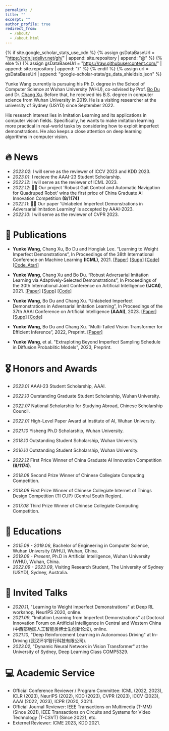 ```yaml
---
permalink: /
title: ""
excerpt: ""
author_profile: true
redirect_from: 
  - /about/
  - /about.html
---
```


{% if site.google_scholar_stats_use_cdn %}
{% assign gsDataBaseUrl = "https://cdn.jsdelivr.net/gh/" | append: site.repository | append: "@" %}
{% else %}
{% assign gsDataBaseUrl = "https://raw.githubusercontent.com/" | append: site.repository | append: "/" %}
{% endif %}
{% assign url = gsDataBaseUrl | append: "google-scholar-stats/gs_data_shieldsio.json" %}

<span class='anchor' id='about-me'></span>


Yunke Wang currently is pursuing his Ph.D. degree in the School of Computer Science at Wuhan University (WHU), co-advised by Prof. [Bo Du](http://cs.whu.edu.cn/info/1019/2892.htm) and Dr. [Chang Xu](http://changxu.xyz). Before that, he received his B.S. degree in computer science from Wuhan University in 2019. He is a visiting researcher at the university of Sydney (USYD) since September 2022.

His research interest lies in Imitation Learning and its applications in computer vision fields. Specifically, he wants to make imitation learning more practical in real-world tasks by considering how to exploit imperfect demonstrations. He also keeps a close attention on deep learning algorithms in computer vision.

# 🔥 News
- *2023.02*: I will serve as the reviewer of ICCV 2023 and KDD 2023.
- *2023.01*: I recieve the AAAI-23 Student Scholarship.
- *2022.12*: I will serve as the reviewer of ICML 2023.
- *2022.12*: 🎉🎉 Our project 'Robust Gait Control and Automatic Navigation for Quadruped Robot' wins the first price of China Graduate AI Innovation Competition **(8/1174)**
- *2022.11*: 🎉🎉 Our paper 'Unlabeled Imperfect Demonstrations in Adversarial Imitation Learning' is accepted by AAAI-2023. 
- *2022.10*: I will serve as the reviewer of CVPR 2023.

# 📝 Publications 
- **Yunke Wang**, Chang Xu, Bo Du and Honglak Lee. “Learning to Weight Imperfect Demonstrations”, In Proceedings of the 38th International Conference on Machine Learning **(ICML)**, 2021.
[[Paper]](http://proceedings.mlr.press/v139/wang21aa/wang21aa.pdf)
[[Supp]](http://proceedings.mlr.press/v139/wang21aa/wang21aa-supp.pdf)
[[Code]](https://github.com/yunke-wang/WGAIL)
[[Code_Atari]](https://github.com/yunke-wang/gail_atari)

- **Yunke Wang**, Chang Xu and Bo Du. “Robust Adversarial Imitation Learning via Adaptively-Selected Demonstrations”, In Proceedings of the 30th International Joint Conference on Artificial Intelligence **(IJCAI)**, 2021.
[[Paper]](https://www.ijcai.org/proceedings/2021/0434.pdf)
[[Supp]](https://github.com/yunke-wang/yunke-wang.github.io/blob/main/docs/IJCAI__21_Robust_Adversarial_Imitation_Learning_via_Adaptively_Selected_Demonstrations.pdf)
[[Code]](https://github.com/yunke-wang/SAIL)

- **Yunke Wang**, Bo Du and Chang Xu. “Unlabeled Imperfect Demonstrations in Adversarial Imitation Learning”, In Proceedings of the 37th AAAI Conference on Artificial Intelligence **(AAAI)**, 2023.
[[Paper]](https://arxiv.org/pdf/2302.06271.pdf)
[[Supp]](https://github.com/yunke-wang/UID)
[[Code]](https://github.com/yunke-wang/UID)

- **Yunke Wang**, Bo Du and Chang Xu. “Multi-Tailed Vision Transformer for Efficient Inference”, 2022, Preprint.
[[Paper]](https://arxiv.org/pdf/2203.01587.pdf)

- **Yunke Wang**, et al. "Extraploting Beyond Imperfect Sampling Schedule in Diffusion Probablitic Models", 2023, Preprint.

<!-- <div class='paper-box'><div class='paper-box-image'><div><div class="badge">CVPR 2016</div><img src='images/500x300.png' alt="sym" width="100%"></div></div>
<div class='paper-box-text' markdown="1">

[Deep Residual Learning for Image Recognition](https://openaccess.thecvf.com/content_cvpr_2016/papers/He_Deep_Residual_Learning_CVPR_2016_paper.pdf)

**Kaiming He**, Xiangyu Zhang, Shaoqing Ren, Jian Sun

[**Project**](https://scholar.google.com/citations?view_op=view_citation&hl=zh-CN&user=DhtAFkwAAAAJ&citation_for_view=DhtAFkwAAAAJ:ALROH1vI_8AC) <strong><span class='show_paper_citations' data='DhtAFkwAAAAJ:ALROH1vI_8AC'></span></strong>
- Lorem ipsum dolor sit amet, consectetur adipiscing elit. Vivamus ornare aliquet ipsum, ac tempus justo dapibus sit amet. 
</div>
</div> -->
 
# 🎖 Honors and Awards
- *2023.01* AAAI-23 Student Scholarship, AAAI. 
- *2022.10* Ourstanding Graduate Student Scholarship, Wuhan University. 
- *2022.07* National Scholarship for Studying Abroad, Chinese Scholarship Council.
- *2022.01* High-Level Paper Award at Institute of AI, Wuhan University. 
- *2021.10* Yisheng Ph.D Scholarship, Wuhan University. 
- *2018.10* Outstanding Student Scholarship, Wuhan University.
- *2016.10* Outstanding Student Scholarship, Wuhan University.

- *2022.12* First Price Winner of China Graduate AI Innovation Competition **(8/1174)**.
- *2018.08* Second Prize Winner of Chinese Collegiate Computing Competition.
- *2018.08* First Prize Winner of Chinese Collegiate Internet of Things Design Competition (TI CUP) (Central South Region).
- *2017.08* Third Prize Winner of Chinese Collegiate Computing Competition.

# 📖 Educations
- *2015.09 - 2019.06*, Bachelor of Engineering in Computer Science, Wuhan University (WHU), Wuhan, China.
- *2019.09 - Present*, Ph.D in Artificial Intelligence, Wuhan University (WHU), Wuhan, China.
- *2022.09 - 2023.09*, Visiting Research Student, The University of Sydney (USYD), Sydney, Australia.

# 💬 Invited Talks
- *2020.11*, "Learning to Weight Imperfect Demonstrations" at Deep RL workshop, NeurIPS 2020, online.
- *2021.09*, "Imitation Learning from Imperfect Demonstrations" at Doctoral Innovation Forum on Artificial Intelligence in Central and Western China (中西部地区人工智能类博士生创新论坛), online.
- *2021.10*, "Deep Reinforcement Learning in Autonomous Driving" at In-Driving (武汉环宇智行科技有限公司).
- *2023.02*, "Dynamic Neural Network in Vision Transformer" at the University of Sydney, Deep Learning Class COMP5329.

# 💻 Academic Service
- Official Conference Reviewer / Program Committee: ICML (2022, 2023), ICLR (2023), NeurIPS (2022), KDD (2023), CVPR (2023), ICCV (2023), AAAI (2022, 2023), ICPR (2020, 2021).
- Official Journal Reviewer: IEEE Transactions on Multimedia (T-MM) (Since 2021), IEEE Transactions on Circuits and Systems for Video Technology (T-CSVT) (Since 2022), etc.
- Externel Reviewer: ICME 2023, KDD 2021.
